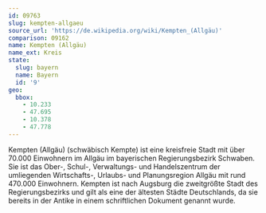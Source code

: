 ```yaml
---
id: 09763
slug: kempten-allgaeu
source_url: 'https://de.wikipedia.org/wiki/Kempten_(Allgäu)'
comparison: 09162
name: Kempten (Allgäu)
name_ext: Kreis
state:
  slug: bayern
  name: Bayern
  id: '9'
geo:
  bbox:
    - 10.233
    - 47.695
    - 10.378
    - 47.778
---
```


Kempten (Allgäu) (schwäbisch Kempte) ist eine kreisfreie Stadt mit über 70.000 Einwohnern im Allgäu im bayerischen Regierungsbezirk Schwaben. Sie ist das Ober-, Schul-, Verwaltungs- und Handelszentrum der umliegenden Wirtschafts-, Urlaubs- und Planungsregion Allgäu mit rund 470.000 Einwohnern. Kempten ist nach Augsburg die zweitgrößte Stadt des Regierungsbezirks und gilt als eine der ältesten Städte Deutschlands, da sie bereits in der Antike in einem schriftlichen Dokument genannt wurde.

